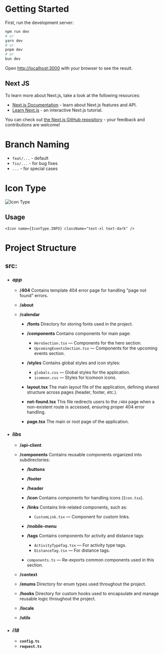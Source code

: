 # Getting Started

First, run the development server:

```bash
npm run dev
# or
yarn dev
# or
pnpm dev
# or
bun dev
```

Open [http://localhost:3000](http://localhost:3000) with your browser to see the result.

## Next JS

To learn more about Next.js, take a look at the following resources:

- [Next.js Documentation](https://nextjs.org/docs) - learn about Next.js features and API.
- [Learn Next.js](https://nextjs.org/learn) - an interactive Next.js tutorial.

You can check out [the Next.js GitHub repository](https://github.com/vercel/next.js) - your feedback and contributions
are welcome!

# Branch Naming

* `feat/...` - default
* `fix/...` - for bug fixes
* `...` - for special cases

# Icon Type

![Icon Type](https://firebasestorage.googleapis.com/v0/b/dasboard-bb88c.appspot.com/o/icon-type.webp?alt=media&token=4e310b68-2b02-4773-bf7d-d7bde0fc7bbb)

## Usage

```tsx
<Icon name={IconType.INFO} className="text-xl text-dark" />
```

# Project Structure

## src:

- ### **_app_**

    - **/404**
      Contains template 404 error page for handling "page not found" errors.

    - **/about**
    - **/calendar**

        - **/fonts**
          Directory for storing fonts used in the project.

        - **/components**
          Contains components for main page:

            - `HeroSection.tsx` — Components for the hero section.
            - `UpcomingEventsSection.tsx` — Components for the upcoming events section.

        - **/styles**
          Contains global styles and icon styles:

            - `globals.css` — Global styles for the application.
            - `icomoon.css` — Styles for Icomoon icons.

        - **layout.tsx**
          The main layout file of the application, defining shared structure across pages (header, footer, etc.).

        - **not-found.tsx**
          This file redirects users to the `/404` page when a non-existent route is accessed, ensuring proper 404 error
          handling.

        - **page.tsx**
          The main or root page of the application.

- ### **_libs_**

    - **/api-client**

    - **/components**
      Contains reusable components organized into subdirectories:

        - **/buttons**

        - **/footer**

        - **/header**

        - **/icon**
          Contains components for handling icons (`Icon.tsx`).

        - **/links**
          Contains link-related components, such as:

            - `CustomLink.tsx` — Component for custom links.

        - **/mobile-menu**

        - **/tags**
          Contains components for activity and distance tags:

            - `ActivityTypeTag.tsx` — For activity type tags.
            - `DistanceTag.tsx` — For distance tags.

        - `components.ts` — Re-exports common components used in this section.

    - **/context**
    - **/enums**
      Directory for enum types used throughout the project.
    - **/hooks**
      Directory for custom hooks used to encapsulate and manage reusable logic throughout the project.
    - **/locale**
    - **/utils**

- ### **_i18_**
    - **`config.ts`**
    - **`request.ts`**
